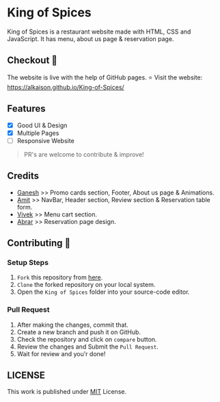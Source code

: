 # King of Spices

King of Spices is a restaurant website made with HTML, CSS and JavaScript. It has menu, about us page & reservation page. 

## Checkout :tada:

The website is live with the help of GitHub pages. ⭐ Visit the website: https://alkaison.github.io/King-of-Spices/

## Features 

- [x] Good UI & Design
- [x] Multiple Pages
- [ ] Responsive Website

> PR's are welcome to contribute & improve!

## Credits

- [Ganesh](https://github.com/Alkaison "GitHub Account") >> Promo cards section, Footer, About us page & Animations.
- [Amit](https://github.com/Uzumaki4303 "GitHub Account") >> NavBar, Header section, Review section & Reservation table form.
- [Vivek](https://github.com/iamVivekG "GitHub Account") >> Menu cart section.
- [Abrar](https://github.com/abrarshai "GitHub Account") >> Reservation page design.

## Contributing :yellow_heart:

### Setup Steps 

1. `Fork` this repository from [here](https://github.com/Alkaison/King-of-Spices/fork "Fork").
2. `Clone` the forked repository on your local system.
3. Open the `King of Spices` folder into your source-code editor.

### Pull Request 

1. After making the changes, commit that.
2. Create a new branch and push it on GitHub.
3. Check the repository and click on `compare` button.
4. Review the changes and Submit the `Pull Request`.
5. Wait for review and you'r done!

## LICENSE

This work is published under [MIT](https://github.com/Alkaison/King-of-Spices/blob/main/LICENSE "LICENSE") License.
